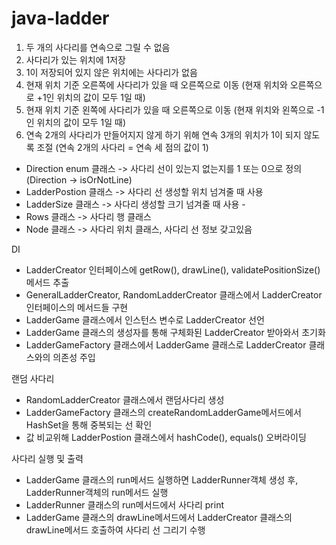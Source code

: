 # java-ladder

1. 두 개의 사다리를 연속으로 그릴 수 없음
2. 사다리가 있는 위치에 1저장
3. 1이 저장되어 있지 않은 위치에는 사다리가 없음
4. 현재 위치 기준 오른쪽에 사다리가 있을 때 오른쪽으로 이동
   (현재 위치와 오른쪽으로 +1인 위치의 값이 모두 1일 때)
5. 현재 위치 기준 왼쪽에 사다리가 있을 때 오른쪽으로 이동
   (현재 위치와 왼쪽으로 -1인 위치의 값이 모두 1일 때)
6. 연속 2개의 사다리가 만들어지지 않게 하기 위해 연속 3개의 위치가 1이 되지 않도록 조절
   (연속 2개의 사다리 = 연속 세 점의 값이 1)

- Direction enum 클래스 -> 사다리 선이 있는지 없는지를 1 또는 0으로 정의 (Direction -> isOrNotLine)
- LadderPostion 클래스 -> 사다리 선 생성할 위치 넘겨줄 때 사용
- LadderSize 클래스 -> 사다리 생성할 크기 넘겨줄 때 사용 -
- Rows 클래스 -> 사다리 행 클래스
- Node 클래스 -> 사다리 위치 클래스, 사다리 선 정보 갖고있음

DI
- LadderCreator 인터페이스에 getRow(), drawLine(), validatePositionSize() 메서드 추출
- GeneralLadderCreator, RandomLadderCreator 클래스에서 LadderCreator 인터페이스의 메서드들 구현
- LadderGame 클래스에서 인스턴스 변수로 LadderCreator 선언
- LadderGame 클래스의 생성자를 통해 구체화된 LadderCreator 받아와서 초기화
- LadderGameFactory 클래스에서 LadderGame 클래스로 LadderCreator 클래스와의 의존성 주입

랜덤 사다리
- RandomLadderCreator 클래스에서 랜덤사다리 생성
- LadderGameFactory 클래스의 createRandomLadderGame메서드에서 HashSet<LadderPosition>을 통해 중복되는 선 확인
- 값 비교위해 LadderPostion 클래스에서 hashCode(), equals() 오버라이딩

사다리 실행 및 출력
- LadderGame 클래스의 run메서드 실행하면 LadderRunner객체 생성 후, LadderRunner객체의 run메서드 실행
- LadderRunner 클래스의 run메서드에서 사다리 print
- LadderGame 클래스의 drawLine메서드에서 LadderCreator 클래스의 drawLine메서드 호출하여 사다리 선 그리기 수행